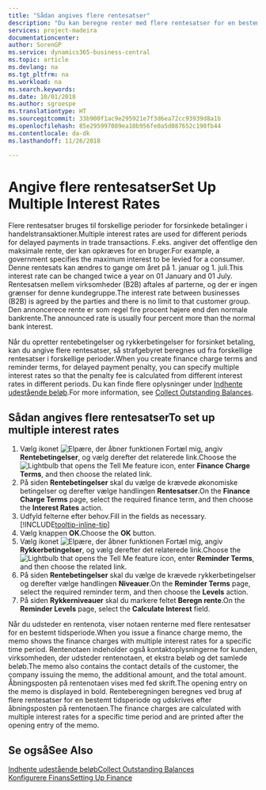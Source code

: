 ```yaml
---
title: "Sådan angives flere rentesatser"
description: "Du kan beregne renter med flere rentesatser for en bestemt periode. Renteberegningen sker på samme måde for alle finansielle udgifter , der er kun ændring i rentesatsen for en bestemt periode."
services: project-madeira
documentationcenter: 
author: SorenGP
ms.service: dynamics365-business-central
ms.topic: article
ms.devlang: na
ms.tgt_pltfrm: na
ms.workload: na
ms.search.keywords: 
ms.date: 10/01/2018
ms.author: sgroespe
ms.translationtype: HT
ms.sourcegitcommit: 33b900f1ac9e295921e7f3d6ea72cc93939d8a1b
ms.openlocfilehash: 85e295997089ea10b956fe0a5d087652c190fb44
ms.contentlocale: da-dk
ms.lasthandoff: 11/26/2018

---
```

# <a name="set-up-multiple-interest-rates"></a><span data-ttu-id="d1b40-104">Angive flere rentesatser</span><span class="sxs-lookup"><span data-stu-id="d1b40-104">Set Up Multiple Interest Rates</span></span>
<span data-ttu-id="d1b40-105">Flere rentesatser bruges til forskellige perioder for forsinkede betalinger i handelstransaktioner.</span><span class="sxs-lookup"><span data-stu-id="d1b40-105">Multiple interest rates are used for different periods for delayed payments in trade transactions.</span></span> <span data-ttu-id="d1b40-106">F.eks. angiver det offentlige den maksimale rente, der kan opkræves for en bruger.</span><span class="sxs-lookup"><span data-stu-id="d1b40-106">For example, a government specifies the maximum interest to be levied for a consumer.</span></span> <span data-ttu-id="d1b40-107">Denne rentesats kan ændres to gange om året på 1. januar og 1. juli.</span><span class="sxs-lookup"><span data-stu-id="d1b40-107">This interest rate can be changed twice a year on 01 January and 01 July.</span></span> <span data-ttu-id="d1b40-108">Rentesatsen mellem virksomheder (B2B) aftales af parterne, og der er ingen grænser for denne kundegruppe.</span><span class="sxs-lookup"><span data-stu-id="d1b40-108">The interest rate between businesses (B2B) is agreed by the parties and there is no limit to that customer group.</span></span> <span data-ttu-id="d1b40-109">Den annoncerece rente er som regel fire procent højere end den normale bankrente.</span><span class="sxs-lookup"><span data-stu-id="d1b40-109">The announced rate is usually four percent more than the normal bank interest.</span></span>

<span data-ttu-id="d1b40-110">Når du opretter rentebetingelser og rykkerbetingelser for forsinket betaling, kan du angive flere rentesatser, så strafgebyret beregnes ud fra forskellige rentesatser i forskellige perioder.</span><span class="sxs-lookup"><span data-stu-id="d1b40-110">When you create finance charge terms and reminder terms, for delayed payment penalty, you can specify multiple interest rates so that the penalty fee is calculated from different interest rates in different periods.</span></span> <span data-ttu-id="d1b40-111">Du kan finde flere oplysninger under [Indhente udestående beløb](receivables-collect-outstanding-balances.md).</span><span class="sxs-lookup"><span data-stu-id="d1b40-111">For more information, see [Collect Outstanding Balances](receivables-collect-outstanding-balances.md).</span></span>

## <a name="to-set-up-multiple-interest-rates"></a><span data-ttu-id="d1b40-112">Sådan angives flere rentesatser</span><span class="sxs-lookup"><span data-stu-id="d1b40-112">To set up multiple interest rates</span></span>  
1.  <span data-ttu-id="d1b40-113">Vælg ikonet ![Elpære, der åbner funktionen Fortæl mig](media/ui-search/search_small.png "Fortæl mig, hvad du vil foretage dig"), angiv **Rentebetingelser**, og vælg derefter det relaterede link.</span><span class="sxs-lookup"><span data-stu-id="d1b40-113">Choose the ![Lightbulb that opens the Tell Me feature](media/ui-search/search_small.png "Tell me what you want to do") icon, enter **Finance Charge Terms**, and then choose the related link.</span></span>  
2.  <span data-ttu-id="d1b40-114">På siden **Rentebetingelser** skal du vælge de krævede økonomiske betingelser og derefter vælge handlingen **Rentesatser**.</span><span class="sxs-lookup"><span data-stu-id="d1b40-114">On the **Finance Charge Terms** page, select the required finance term, and then choose the **Interest Rates** action.</span></span>  
3.  <span data-ttu-id="d1b40-115">Udfyld felterne efter behov.</span><span class="sxs-lookup"><span data-stu-id="d1b40-115">Fill in the fields as necessary.</span></span> [!INCLUDE[tooltip-inline-tip](includes/tooltip-inline-tip_md.md)]
4.  <span data-ttu-id="d1b40-116">Vælg knappen **OK**.</span><span class="sxs-lookup"><span data-stu-id="d1b40-116">Choose the **OK** button.</span></span>  
5.  <span data-ttu-id="d1b40-117">Vælg ikonet ![Elpære, der åbner funktionen Fortæl mig](media/ui-search/search_small.png "Fortæl mig, hvad du vil foretage dig"), angiv **Rykkerbetingelser**, og vælg derefter det relaterede link.</span><span class="sxs-lookup"><span data-stu-id="d1b40-117">Choose the ![Lightbulb that opens the Tell Me feature](media/ui-search/search_small.png "Tell me what you want to do") icon, enter **Reminder Terms**, and then choose the related link.</span></span>  
6.  <span data-ttu-id="d1b40-118">På siden **Rentebetingelser** skal du vælge de krævede rykkerbetingelser og derefter vælge handlingen **Niveauer**.</span><span class="sxs-lookup"><span data-stu-id="d1b40-118">On the **Reminder Terms** page, select the required reminder term, and then choose the **Levels** action.</span></span>  
7.  <span data-ttu-id="d1b40-119">På siden **Rykkerniveauer** skal du markere feltet **Beregn rente**.</span><span class="sxs-lookup"><span data-stu-id="d1b40-119">On the **Reminder Levels** page, select the **Calculate Interest** field.</span></span>  

<span data-ttu-id="d1b40-120">Når du udsteder en rentenota, viser notaen renterne med flere rentesatser for en bestemt tidsperiode.</span><span class="sxs-lookup"><span data-stu-id="d1b40-120">When you issue a finance charge memo, the memo shows the finance charges with multiple interest rates for a specific time period.</span></span> <span data-ttu-id="d1b40-121">Rentenotaen indeholder også kontaktoplysningerne for kunden, virksomheden, der udsteder rentenotaen, et ekstra beløb og det samlede beløb.</span><span class="sxs-lookup"><span data-stu-id="d1b40-121">The memo also contains the contact details of the customer, the company issuing the memo, the additional amount, and the total amount.</span></span> <span data-ttu-id="d1b40-122">Åbningsposten på rentenotaen vises med fed skrift.</span><span class="sxs-lookup"><span data-stu-id="d1b40-122">The opening entry on the memo is displayed in bold.</span></span> <span data-ttu-id="d1b40-123">Renteberegningen beregnes ved brug af flere rentesatser for en bestemt tidsperiode og udskrives efter åbningsposten på rentenotaen.</span><span class="sxs-lookup"><span data-stu-id="d1b40-123">The finance charges are calculated with multiple interest rates for a specific time period and are printed after the opening entry of the memo.</span></span>  

## <a name="see-also"></a><span data-ttu-id="d1b40-124">Se også</span><span class="sxs-lookup"><span data-stu-id="d1b40-124">See Also</span></span>  
[<span data-ttu-id="d1b40-125">Indhente udestående beløb</span><span class="sxs-lookup"><span data-stu-id="d1b40-125">Collect Outstanding Balances</span></span>](receivables-collect-outstanding-balances.md)  
[<span data-ttu-id="d1b40-126">Konfigurere Finans</span><span class="sxs-lookup"><span data-stu-id="d1b40-126">Setting Up Finance</span></span>](finance-setup-finance.md)

